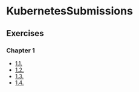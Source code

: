 # KubernetesSubmissions

## Exercises

### Chapter 1

- [1.1.](https://github.com/javiercoronadonarvaez/KubernetesSubmissions/tree/1.1/log_output)
- [1.2.](https://github.com/javiercoronadonarvaez/KubernetesSubmissions/tree/1.2/todo_server)
- [1.3.](https://github.com/javiercoronadonarvaez/KubernetesSubmissions/tree/1.3/log_output)
- [1.4.](https://github.com/javiercoronadonarvaez/KubernetesSubmissions/tree/1.4/todo_server)
